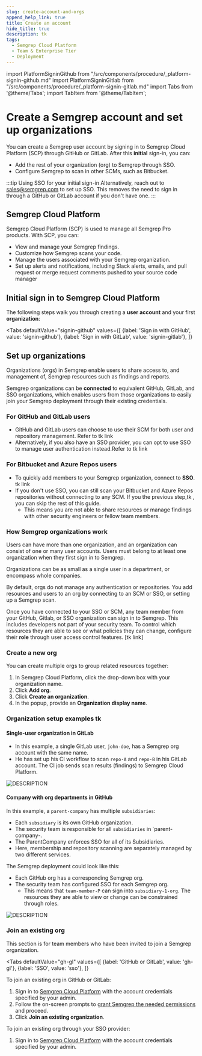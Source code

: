 ```yaml
---
slug: create-account-and-orgs
append_help_link: true
title: Create an account
hide_title: true
description: tk
tags:
  - Semgrep Cloud Platform
  - Team & Enterprise Tier
  - Deployment
---
```


import PlatformSigninGithub from "/src/components/procedure/_platform-signin-github.md"
import PlatformSigninGitlab from "/src/components/procedure/_platform-signin-gitlab.md"
import Tabs from '@theme/Tabs';
import TabItem from '@theme/TabItem';

# Create a Semgrep account and set up organizations

You can create a Semgrep user account by signing in to Semgrep Cloud Platform (SCP) through GitHub or GitLab. After this **initial** sign-in, you can:

* Add the rest of your organization (org) to Semgrep through SSO. 
* Configure Semgrep to scan in other SCMs, such as Bitbucket.

:::tip Using SSO for your initial sign-in 
Alternatively, reach out to [<i class="fa-regular fa-envelope"></i> sales@semgrep.com](mailto:sales@semgrep.com) to set up SSO. This removes the need to sign in through a GitHub or GitLab account if you don't have one.
:::

## Semgrep Cloud Platform

Semgrep Cloud Platform (SCP) is used to manage all Semgrep Pro products. With SCP, you can:

- View and manage your Semgrep findings.
- Customize how Semgrep scans your code.
- Manage the users associated with your Semgrep organization.
- Set up alerts and notifications, including Slack alerts, emails, and pull request or merge request comments pushed to your source code manager

## Initial sign in to Semgrep Cloud Platform

The following steps walk you through creating a **user account** and your first **organization**:

<Tabs
    defaultValue="signin-github"
    values={[
    {label: 'Sign in with GitHub', value: 'signin-github'},
    {label: 'Sign in with GitLab', value: 'signin-gitlab'},
    ]}
>

<TabItem value='signin-github'>

<PlatformSigninGithub />

</TabItem>

<TabItem value='signin-gitlab'>

<PlatformSigninGitlab />

</TabItem>

</Tabs>

## Set up organizations

Organizations (orgs) in Semgrep enable users to share access to, and management of, Semgrep resources such as findings and reports.

Semgrep organizations can be **connected** to equivalent GitHub, GitLab, and SSO organizations, which enables users from those organizations to easily join your Semgrep deployment through their existing credentials.

### For GitHub and GitLab users
- GitHub and GitLab users can choose to use their SCM for both user and repository management. Refer to tk link
- Alternatively, if you also have an SSO provider, you can opt to use SSO to manage user authentication instead.Refer to tk link

### For Bitbucket and Azure Repos users

- To quickly add members to your Semgrep organization, connect to **SSO**. tk link
- If you don't use SSO, you can still scan your Bitbucket and Azure Repos repositories without connecting to any SCM. If you  the previous step,tk , you can skip the rest of this guide.
    - This means you are not able to share resources or manage findings with other security engineers or fellow team members.

### How Semgrep organizations work

Users can have more than one organization, and an organization can consist of one or many user accounts. Users must belong to at least one organization when they first sign in to Semgrep. 

Organizations can be as small as a single user in a department, or encompass whole companies. 

By default, orgs do not manage any authentication or repositories. You add resources and users to an org by connecting to an SCM or SSO, or setting up a Semgrep scan.

Once you have connected to your SSO or SCM, any team member from your GitHub, Gitlab, or SSO organization can sign in to Semgrep. This includes developers not part of your security team. To control which resources they are able to see or what policies they can change, configure their **role** through user access control features. [tk link]

### Create a new org

You can create multiple orgs to group related resources together:

1. In Semgrep Cloud Platform, click the drop-down box with your organization name.
2. Click **Add org**.
3. Click **Create an organization**.
4. In the popup, provide an **Organization display name**.

### Organization setup examples tk

#### Single-user organization in GitLab

- In this example, a single GitLab user, `john-doe`, has a Semgrep org account with the same name.
- He has set up his CI workflow to scan `repo-A` and `repo-B` in his GitLab account. The CI job sends scan results (findings) to Semgrep Cloud Platform.

![DESCRIPTION](/img/personal-org.png#md-noborder)


#### Company with org departments in GitHub

In this example, a `parent-company` has multiple `subsidiaries`:

- Each `subsidiary` is its own GitHub organization. 
- The security team is responsible for all `subsidiaries` in `parent-company-.
- The ParentCompany enforces SSO for all of its Subsidiaries.
- Here, membership and repository scanning are separately managed by two different services.

The Semgrep deployment could look like this:

- Each GitHub org has a corresponding Semgrep org.
- The security team has configured SSO for each Semgrep org.
    - This means that `team-member-P` can sign into `subsidiary-1-org`. The resources they are able to view or change can be constrained through roles.

![DESCRIPTION](/img/multiple-orgs.png)



### Join an existing org

This section is for team members who have been invited to join a Semgrep organization.

<Tabs
    defaultValue="gh-gl"
    values={[
    {label: 'GitHub or GitLab', value: 'gh-gl'},
    {label: 'SSO', value: 'sso'},
    ]}
>

<TabItem value='gh-gl'>

To join an existing org in GitHub or GitLab:

1. Sign in to [<i class="fas fa-external-link fa-xs"></i> Semgrep Cloud Platform](https://semgrep.dev/login) with the account credentials specified by your admin.
1. Follow the on-screen prompts to [grant Semgrep the needed permissions](/semgrep-cloud-platform/getting-started/#requested-permissions-for-github-and-gitlab) and proceed.
1. Click **Join an existing organization**.

</TabItem>

<TabItem value='sso'>

To join an existing org through your SSO provider:

1. Sign in to [<i class="fas fa-external-link fa-xs"></i> Semgrep Cloud Platform](https://semgrep.dev/login) with the account credentials specified by your admin.

</TabItem>

</Tabs>
